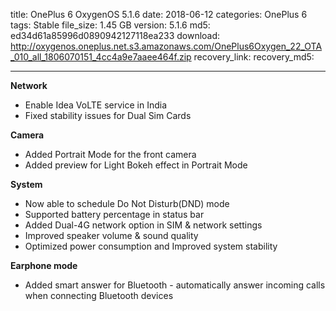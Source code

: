 title: OnePlus 6 OxygenOS 5.1.6
date: 2018-06-12
categories: OnePlus 6
tags: Stable
file_size: 1.45 GB
version: 5.1.6
md5: ed34d61a85996d0890942127118ea233
download: http://oxygenos.oneplus.net.s3.amazonaws.com/OnePlus6Oxygen_22_OTA_010_all_1806070151_4cc4a9e7aaee464f.zip
recovery_link: 
recovery_md5:

---
**Network**
* Enable Idea VoLTE service in India
* Fixed stability issues for Dual Sim Cards

**Camera**
* Added Portrait Mode for the front camera
* Added preview for Light Bokeh effect in Portrait Mode
 
**System**
* Now able to schedule Do Not Disturb(DND) mode
* Supported battery percentage in status bar
* Added Dual-4G network option in SIM & network settings
* Improved speaker volume & sound quality
* Optimized power consumption and Improved system stability

**Earphone mode**
* Added smart answer for Bluetooth - automatically answer incoming calls when connecting Bluetooth devices
